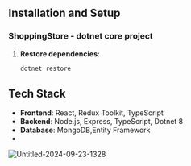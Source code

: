 

## Installation and Setup
 ### ShoppingStore - dotnet core project 
   
1. **Restore dependencies**:
   ```bash
   dotnet restore

## Tech Stack
- **Frontend**: React, Redux Toolkit, TypeScript
- **Backend**: Node.js, Express, TypeScript, Dotnet 8
- **Database**: MongoDB,Entity Framework
- 



![Untitled-2024-09-23-1328](https://github.com/user-attachments/assets/254ef67d-9480-4b03-91fd-dd8e4b39a59a)
